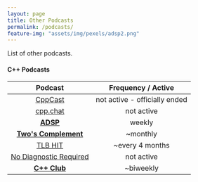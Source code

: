 ```yaml
---
layout: page
title: Other Podcasts
permalink: /podcasts/
feature-img: "assets/img/pexels/adsp2.png"
---
```


List of other podcasts.

#### C++ Podcasts

|                          Podcast                           |      Frequency / Active       |
| :--------------------------------------------------------: | :---------------------------: |
|              [CppCast](https://cppcast.com/)               | not active - officially ended |
|               [cpp.chat](https://cpp.chat/)                |          not active           |
|          [**ADSP**](https://adspthepodcast.com/)           |            weekly             |
|  [**Two's Complement**](https://www.twoscomplement.org/)   |           ~monthly            |
|                [TLB HIT](https://tlbh.it/)                 |        ~every 4 months        |
| [No Diagnostic Required](https://nodiagnosticrequired.tv/) |          not active           |
|            [**C++ Club**](https://cppclub.uk/)             |           ~biweekly           |
